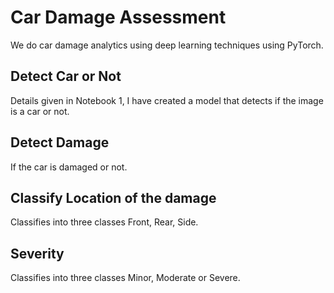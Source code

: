 # Car Damage Assessment

We do car damage analytics using deep learning techniques using PyTorch.

## Detect Car or Not

Details given in Notebook 1, I have created a model that detects if the image is a car or not.

## Detect Damage

If the car is damaged or not.

## Classify Location of the damage

Classifies into three classes Front, Rear, Side.

## Severity

Classifies into three classes Minor, Moderate or Severe.